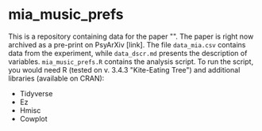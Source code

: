 # mia_music_prefs
This is a repository containing data for the paper "". The paper is right now archived as a pre-print on PsyArXiv [link]. The file `data_mia.csv` contains data from the experiment, while `data_dscr.md` presents the description of variables. `mia_music_prefs.R` contains the analysis script. To run the script, you would need R (tested on v. 3.4.3 "Kite-Eating Tree") and additional libraries (available on CRAN):
  - Tidyverse
  - Ez
  - Hmisc
  - Cowplot
